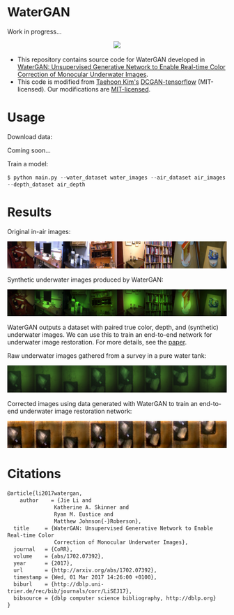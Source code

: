 # WaterGAN

Work in progress...

<p align="center">
  <img src="https://github.com/kskin/WaterGAN/blob/master/watergan.PNG?raw=true"/>
</p>

+ This repository contains source code for WaterGAN developed in [WaterGAN: Unsupervised Generative Network to Enable Real-time Color Correction of Monocular Underwater Images](https://arxiv.org/abs/1702.07392).
+ This code is modified from [Taehoon Kim's](http://carpedm20.github.io/)
  [DCGAN-tensorflow](https://github.com/carpedm20/DCGAN-tensorflow) (MIT-licensed). Our modifications are [MIT-licensed](./LICENSE).

# Usage

Download data:

Coming soon...

Train a model:

```
$ python main.py --water_dataset water_images --air_dataset air_images --depth_dataset air_depth
```

# Results

Original in-air images:

![](figures/air-raw.png)

Synthetic underwater images produced by WaterGAN:

![](figures/air-gen.png)

WaterGAN outputs a dataset with paired true color, depth, and (synthetic) underwater images. We can use this to train an end-to-end network for underwater image restoration. For more details, see the [paper](https://arxiv.org/abs/1702.07392).

Raw underwater images gathered from a survey in a pure water tank:

![](figures/mhl-raw.png)

Corrected images using data generated with WaterGAN to train an end-to-end underwater image restoration network:

![](figures/mhl-corrected.png)
  
# Citations

```
@article{li2017watergan,
    author    = {Jie Li and
               Katherine A. Skinner and
               Ryan M. Eustice and
               Matthew Johnson{-}Roberson},
  title     = {WaterGAN: Unsupervised Generative Network to Enable Real-time Color
               Correction of Monocular Underwater Images},
  journal   = {CoRR},
  volume    = {abs/1702.07392},
  year      = {2017},
  url       = {http://arxiv.org/abs/1702.07392},
  timestamp = {Wed, 01 Mar 2017 14:26:00 +0100},
  biburl    = {http://dblp.uni-trier.de/rec/bib/journals/corr/LiSEJ17},
  bibsource = {dblp computer science bibliography, http://dblp.org}
}
```
